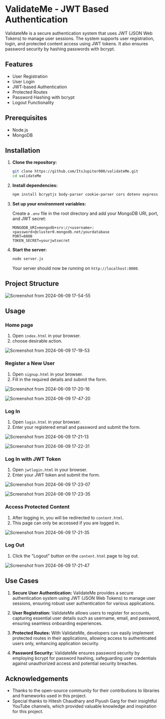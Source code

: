 # ValidateMe - JWT Based Authentication

ValidateMe is a secure authentication system that uses JWT (JSON Web Tokens) to manage user sessions. The system supports user registration, login, and protected content access using JWT tokens. It also ensures password security by hashing passwords with bcrypt.

## Features

- User Registration
- User Login
- JWT-based Authentication
- Protected Routes
- Password Hashing with bcrypt
- Logout Functionality

## Prerequisites

- Node.js
- MongoDB

## Installation

1. **Clone the repository:**

    ```bash
    git clone https://github.com/ItsJupiter000/validateMe.git
    cd validateMe
    ```

2. **Install dependencies:**

    ```bash
    npm install bcryptjs body-parser cookie-parser cors dotenv express jsonwebtoken mongoose
    ```
    
3. **Set up your environment variables:**

    Create a `.env` file in the root directory and add your MongoDB URI, port, and JWT secret:

    ```plaintext
    MONGODB_URI=mongodb+srv://<username>:<password>@cluster0.mongodb.net/yourdatabase
    PORT=8000
    TOKEN_SECRET=yourjwtsecret
    ```

4. **Start the server:**

    ```bash
    node server.js
    ```

    Your server should now be running on `http://localhost:8000`.


## Project Structure

![Screenshot from 2024-06-09 17-54-55](https://github.com/ItsJupiter000/validateMe/assets/120741895/d19c039a-9ae0-4689-ba1f-bd1622d3b3ab)


## Usage

### Home page

1. Open `index.html` in your browser.
2. choose desirable action.

![Screenshot from 2024-06-09 17-19-53](https://github.com/ItsJupiter000/validateMe/assets/120741895/bfc54792-1319-44e2-87dc-8290086e638d)


### Register a New User

1. Open `signup.html` in your browser.
2. Fill in the required details and submit the form.

![Screenshot from 2024-06-09 17-20-16](https://github.com/ItsJupiter000/validateMe/assets/120741895/110fb179-63f5-4a82-8acb-712a1a90e78a)


![Screenshot from 2024-06-09 17-47-20](https://github.com/ItsJupiter000/validateMe/assets/120741895/cc79fd2f-db03-4efa-a011-d7158c0bee1d)


### Log In

1. Open `login.html` in your browser.
2. Enter your registered email and password and submit the form.

![Screenshot from 2024-06-09 17-21-13](https://github.com/ItsJupiter000/validateMe/assets/120741895/99e62f84-35ba-4804-ba72-466bd9c72506)


![Screenshot from 2024-06-09 17-22-31](https://github.com/ItsJupiter000/validateMe/assets/120741895/492264da-88a7-41bb-bc0d-7799a0c3380a)


### Log In with JWT Token

1. Open `jwtlogin.html` in your browser.
2. Enter your JWT token and submit the form.

![Screenshot from 2024-06-09 17-23-07](https://github.com/ItsJupiter000/validateMe/assets/120741895/d82dbe20-7ac7-456c-b474-08cef3757033)

![Screenshot from 2024-06-09 17-23-35](https://github.com/ItsJupiter000/validateMe/assets/120741895/a505ef11-c99c-4ee8-9571-b7d755dd3310)


### Access Protected Content

1. After logging in, you will be redirected to `content.html`.
2. This page can only be accessed if you are logged in.

![Screenshot from 2024-06-09 17-21-35](https://github.com/ItsJupiter000/validateMe/assets/120741895/774c5565-3e26-4c72-9d67-ee14c0647ec9)


### Log Out

1. Click the "Logout" button on the `content.html` page to log out.

![Screenshot from 2024-06-09 17-21-47](https://github.com/ItsJupiter000/validateMe/assets/120741895/1566e3e8-4b38-4d7e-8607-4643def14735)


## Use Cases

1. **Secure User Authentication:** ValidateMe provides a secure authentication system using JWT (JSON Web Tokens) to manage user sessions, ensuring robust user authentication for various applications.

2. **User Registration:** ValidateMe allows users to register for accounts, capturing essential user details such as username, email, and password, ensuring seamless onboarding experiences.

3. **Protected Routes:** With ValidateMe, developers can easily implement protected routes in their applications, allowing access to authenticated users only, enhancing application security.

4. **Password Security:** ValidateMe ensures password security by employing bcrypt for password hashing, safeguarding user credentials against unauthorized access and potential security breaches.

## Acknowledgements

- Thanks to the open-source community for their contributions to libraries and frameworks used in this project.
- Special thanks to Hitesh Chaudhary and Piyush Garg for their insightful YouTube channels, which provided valuable knowledge and inspiration for this project.
